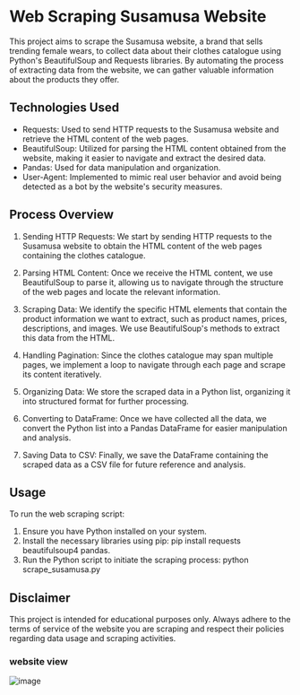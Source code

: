 # Web Scraping Susamusa Website

This project aims to scrape the Susamusa website, a brand that sells trending female wears, to collect data about their clothes catalogue using Python's BeautifulSoup and Requests libraries. By automating the process of extracting data from the website, we can gather valuable information about the products they offer.

## Technologies Used
- Requests: Used to send HTTP requests to the Susamusa website and retrieve the HTML content of the web pages.
- BeautifulSoup: Utilized for parsing the HTML content obtained from the website, making it easier to navigate and extract the desired data.
- Pandas: Used for data manipulation and organization.
- User-Agent: Implemented to mimic real user behavior and avoid being detected as a bot by the website's security measures.

## Process Overview
1. Sending HTTP Requests: We start by sending HTTP requests to the Susamusa website to obtain the HTML content of the web pages containing the clothes catalogue.

2. Parsing HTML Content: Once we receive the HTML content, we use BeautifulSoup to parse it, allowing us to navigate through the structure of the web pages and locate the relevant information.

3. Scraping Data: We identify the specific HTML elements that contain the product information we want to extract, such as product names, prices, descriptions, and images. We use BeautifulSoup's methods to extract this data from the HTML.

4. Handling Pagination: Since the clothes catalogue may span multiple pages, we implement a loop to navigate through each page and scrape its content iteratively.

5. Organizing Data: We store the scraped data in a Python list, organizing it into structured format for further processing.

6. Converting to DataFrame: Once we have collected all the data, we convert the Python list into a Pandas DataFrame for easier manipulation and analysis.

7. Saving Data to CSV: Finally, we save the DataFrame containing the scraped data as a CSV file for future reference and analysis.

## Usage
To run the web scraping script:

1. Ensure you have Python installed on your system.
2. Install the necessary libraries using pip: pip install requests beautifulsoup4 pandas.
3. Run the Python script to initiate the scraping process: python scrape_susamusa.py

## Disclaimer
This project is intended for educational purposes only. Always adhere to the terms of service of the website you are scraping and respect their policies regarding data usage and scraping activities.

### website view

![image](https://github.com/FaeyO/websrcapping-clothing-brand-website/assets/118575325/b5f5caf0-d66a-4da5-b955-e9bb7cefa01b)
